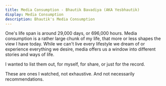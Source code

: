 ```yaml
---
title: Media Consumption - Bhautik Bavadiya (AKA Yesbhautik)
display: Media Consumption
description: Bhautik's Media Consumption
---
```


One's life span is around 29,000 days, or 696,000 hours.
Media consumption is a rather large chunk of my life,
that more or less shapes the view I have today.
While we can't live every lifestyle we dream of or experience everything we desire,
media offers us a window into different stories and ways of life.

I wanted to list them out, for myself, for share, or just for the record.

<MediaConsumption />

<div class="op50 mt-10">These are ones I watched, not exhaustive. And not necessarily recommendations.</div>
